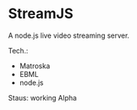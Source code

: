 StreamJS
========

A node.js live video streaming server.

Tech.:
- Matroska
- EBML
- node.js

Staus:
working Alpha

